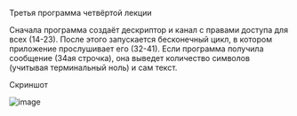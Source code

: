 Третья программа четвёртой лекции

Сначала программа создаёт дескриптор и канал с правами доступа для всех (14-23). 
После этого запускается бесконечный цикл, в котором приложение прослушивает его (32-41). 
Если программа получила сообщение (34ая строчка), она выведет количество символов (учитывая терминальный ноль) и сам текст.

Скриншот

![image](https://user-images.githubusercontent.com/91291381/169348234-20e732ac-1439-4579-ab7b-7dfada9a02d3.png)

